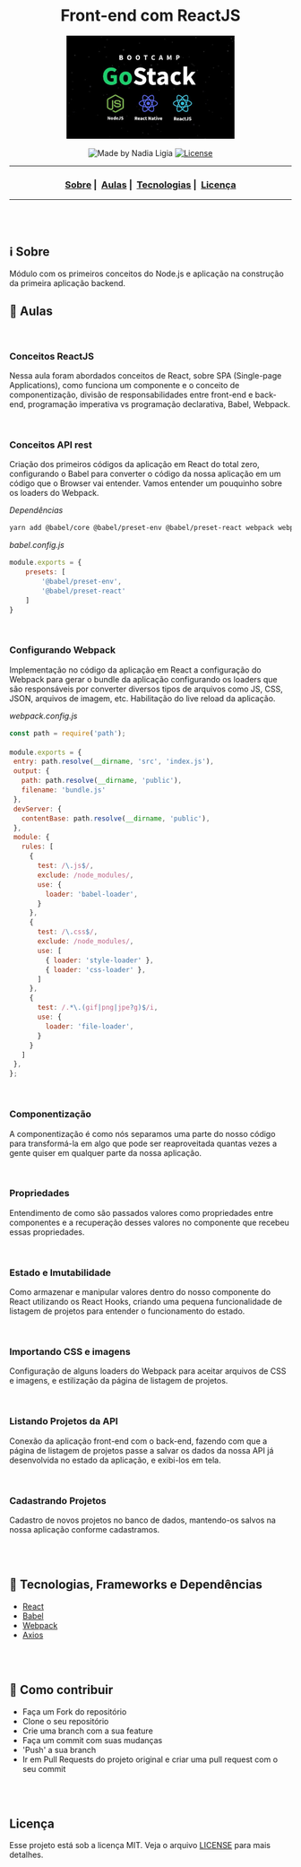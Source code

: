 <h1 align="center">Front-end com ReactJS</h1>
<p align="center">
  <img src="assets/logo.jpg" width="300" heigth="300">
</p>


<p align="center">
  <img alt="Made by Nadia Ligia" src="https://img.shields.io/badge/made%20by-Nadia%20Ligia-informational">
  
  <a href="license.md">
  <img alt="License" src="https://img.shields.io/badge/License-MIT-informational">
  </a>
</p>

___

<h3 align="center">
  <a href="#information_source-sobre">Sobre</a>&nbsp;|&nbsp;
  <a href="#book-aulas">Aulas</a>&nbsp;|&nbsp;
  <a href="#rocket-tecnologias-frameworks-dependencias">Tecnologias</a>&nbsp;|&nbsp;
  <a href="#licença">Licença</a>
</h3>

___

<br>
<br>

## :information_source: Sobre

Módulo com os primeiros conceitos do Node.js e aplicação na construção da primeira aplicação backend.

## :book: Aulas

<br>

### Conceitos ReactJS

Nessa aula foram abordados conceitos de React, sobre SPA (Single-page Applications), como funciona um componente e o conceito de componentização, divisão de responsabilidades entre front-end e back-end, programação imperativa vs programação declarativa, Babel, Webpack.

<br>

### Conceitos API rest

Criação dos primeiros códigos da aplicação em React do total zero, configurando o Babel para converter o código da nossa aplicação em um código que o Browser vai entender. Vamos entender um pouquinho sobre os loaders do Webpack.

*Dependências*

```bash
yarn add @babel/core @babel/preset-env @babel/preset-react webpack webpack-cli
```

*babel.config.js*

```js
module.exports = {
	presets: [
		'@babel/preset-env',
		'@babel/preset-react'
	]
} 
```

<br>

### Configurando Webpack

 Implementação no código da aplicação em React a configuração do Webpack para gerar o bundle da aplicação configurando os loaders que são responsáveis por converter diversos tipos de arquivos como JS, CSS, JSON, arquivos de imagem, etc. 
 Habilitação do live reload da aplicação.

 *webpack.config.js*

 ```js
const path = require('path');

module.exports = {
  entry: path.resolve(__dirname, 'src', 'index.js'),
  output: {
    path: path.resolve(__dirname, 'public'),
    filename: 'bundle.js'
  },
  devServer: {
    contentBase: path.resolve(__dirname, 'public'),
  },
  module: {
    rules: [
      {
        test: /\.js$/,
        exclude: /node_modules/,
        use: {
          loader: 'babel-loader',
        }
      },
      {
        test: /\.css$/,
        exclude: /node_modules/,
        use: [
          { loader: 'style-loader' },
          { loader: 'css-loader' },
        ]
      },
      {
        test: /.*\.(gif|png|jpe?g)$/i,
        use: {
          loader: 'file-loader',
        }
      }
    ]
  },
};
```

<br>

### Componentização

A componentização é como nós separamos uma parte do nosso código para transformá-la em algo que pode ser reaproveitada quantas vezes a gente quiser em qualquer parte da nossa aplicação.

<br>

### Propriedades

Entendimento de como são passados valores como propriedades entre componentes e a recuperação desses valores no componente que recebeu essas propriedades.

<br>

### Estado e Imutabilidade

Como armazenar e manipular valores dentro do nosso componente do React utilizando os React Hooks, criando uma pequena funcionalidade de listagem de projetos para entender o funcionamento do estado.

<br>

### Importando CSS e imagens

Configuração de alguns loaders do Webpack para aceitar arquivos de CSS e imagens, e estilização da página de listagem de projetos.

<br>

### Listando Projetos da API

Conexão da  aplicação front-end com o back-end, fazendo com que a página de listagem de projetos passe a salvar os dados da nossa API já desenvolvida no estado da aplicação, e exibi-los em tela.

<br>

### Cadastrando Projetos

Cadastro de novos projetos no banco de dados, mantendo-os salvos na nossa aplicação conforme cadastramos.

<br>
<br>

## :rocket: Tecnologias, Frameworks e Dependências 

- [React](https://pt-br.reactjs.org/)
- [Babel](https://babeljs.io/)
- [Webpack](https://webpack.js.org/concepts/)
- [Axios](https://github.com/axios/axios)


<br>
<br>

## :link: Como contribuir 

- Faça um Fork do repositório
- Clone o seu repositório
- Crie uma branch com a sua feature
- Faça um commit com suas mudanças
- 'Push' a sua branch
- Ir em Pull Requests do projeto original e criar uma pull request com o seu commit
<br>
<br>

## Licença 

Esse projeto está sob a licença MIT. Veja o arquivo [LICENSE](LICENSE) para mais detalhes.
